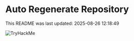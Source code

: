 # Auto Regenerate Repository

This README was last updated: 2025-08-26 12:18:49

 ![TryHackMe](https://tryhackme.com/badge/533634)